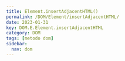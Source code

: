 ```yaml
---
title: Element.insertAdjacentHTML()
permalink: /DOM/Element/insertAdjacentHTML/
date: 2023-01-31
key: DOM.E.Element.insertAdjacentHTML
category: DOM
tags: [metodo dom]
sidebar:
  nav: dom
---
```

